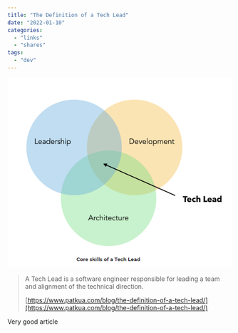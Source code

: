 ```yaml
---
title: "The Definition of a Tech Lead"
date: "2022-01-10"
categories: 
  - "links"
  - "shares"
tags: 
  - "dev"
---
```


![](images/image.png)

> A Tech Lead is a software engineer responsible for leading a team and alignment of the technical direction.
> 
> [https://www.patkua.com/blog/the-definition-of-a-tech-lead/](https://www.patkua.com/blog/the-definition-of-a-tech-lead/)

Very good article
